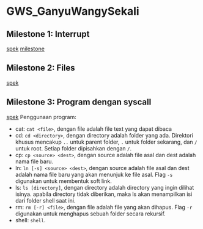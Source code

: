 # GWS_GanyuWangySekali

## Milestone 1: Interrupt
[spek](https://s.id/spesifikasi-os19)
[milestone](MILESTONE1.md)

## Milestone 2: Files
[spek](https://s.id/m2-os19)

## Milestone 3: Program dengan syscall
[spek](https://docs.google.com/document/d/1K4EkxrE-Cb1YSwAZhkAek1LczryHC98v90HwxxaCPaI/edit)
Penggunaan program:
- cat: `cat <file>`, dengan file adalah file text yang dapat dibaca
- cd: `cd <directory>`, dengan directory adalah folder yang ada. Direktori khusus mencakup `..` untuk parent folder, `.` untuk folder sekarang, dan `/` untuk root. Setiap folder dipisahkan dengan `/`.
- cp: `cp <source> <dest>`, dengan source adalah file asal dan dest adalah nama file baru.
- ln: `ln [-s] <source> <dest>`, dengan source adalah file asal dan dest adalah nama file baru yang akan menunjuk ke file asal. Flag `-s` digunakan untuk membentuk soft link.
- ls: `ls [directory]`, dengan directory adalah directory yang ingin dilihat isinya. apabila directory tidak diberikan, maka ls akan menampilkan isi dari folder shell saat ini.
- rm: `rm [-r] <file>`, dengan file adalah file yang akan dihapus. Flag `-r` digunakan untuk menghapus sebuah folder secara rekursif.
- shell: `shell`.
